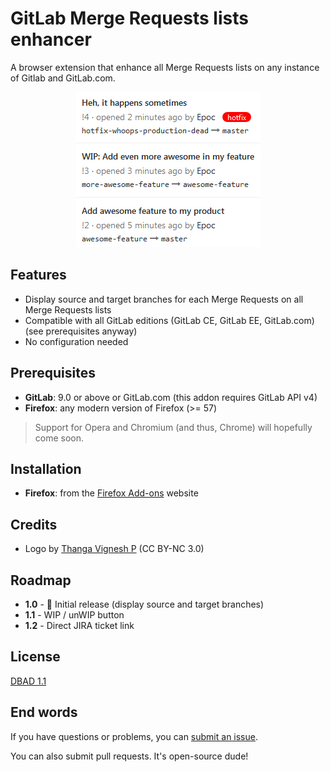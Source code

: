 # GitLab Merge Requests lists enhancer

A browser extension that enhance all Merge Requests lists on any instance of Gitlab and GitLab.com.

<p align="center">
  <img src="screenshot.png">
</p>

## Features

  - Display source and target branches for each Merge Requests on all Merge Requests lists
  - Compatible with all GitLab editions (GitLab CE, GitLab EE, GitLab.com) (see prerequisites anyway)
  - No configuration needed

## Prerequisites

  - **GitLab**: 9.0 or above or GitLab.com (this addon requires GitLab API v4)
  - **Firefox**: any modern version of Firefox (>= 57)

> Support for Opera and Chromium (and thus, Chrome) will hopefully come soon.

## Installation

  - **Firefox**: from the [Firefox Add-ons](https://addons.mozilla.org/en-US/firefox/addon/gitlab-merge-requests-lists-enhancer/) website

## Credits

  - Logo by [Thanga Vignesh P](https://www.iconfinder.com/icons/5402348/add_list_playlist_icon) (CC BY-NC 3.0)

## Roadmap

  - **1.0** - 🚧 Initial release (display source and target branches)
  - **1.1** - WIP / unWIP button
  - **1.2** - Direct JIRA ticket link

## License

[DBAD 1.1](LICENSE.md)

## End words

If you have questions or problems, you can [submit an issue](https://github.com/EpocDotFr/gitlab-merge-requests-lists-enhancer/issues).

You can also submit pull requests. It's open-source dude!
